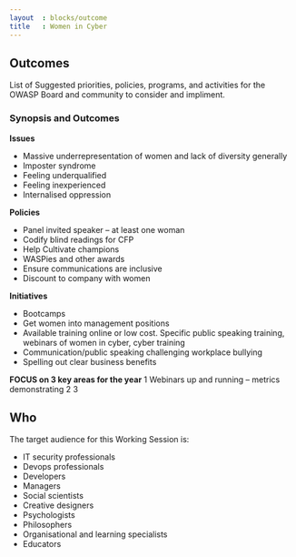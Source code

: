 ```yaml
---
layout  : blocks/outcome
title   : Women in Cyber
---
```



## Outcomes

List of Suggested priorities, policies, programs, and activities for the OWASP Board and community to consider and impliment.

### Synopsis and Outcomes 

**Issues**
- Massive underrepresentation of women and lack of diversity generally
- Imposter syndrome
- Feeling underqualified
- Feeling inexperienced
- Internalised oppression 

**Policies**
-	Panel invited speaker – at least one woman
-	Codify blind readings for CFP
-	Help Cultivate champions
-	WASPies and other awards
-	Ensure communications are inclusive
-	Discount to company with women

**Initiatives**
- Bootcamps
- Get women into management positions
- Available training online or low cost.  Specific public speaking training, webinars of women in cyber, cyber training 
- Communication/public speaking  challenging workplace bullying
- Spelling out clear business benefits

**FOCUS on 3 key areas for the year**
1	Webinars up and running – metrics demonstrating 
2
3

## Who

The target audience for this Working Session is:

 - IT security professionals
 - Devops professionals
 - Developers
 - Managers
 - Social scientists
 - Creative designers
 - Psychologists
 - Philosophers
 - Organisational and learning specialists
 - Educators
